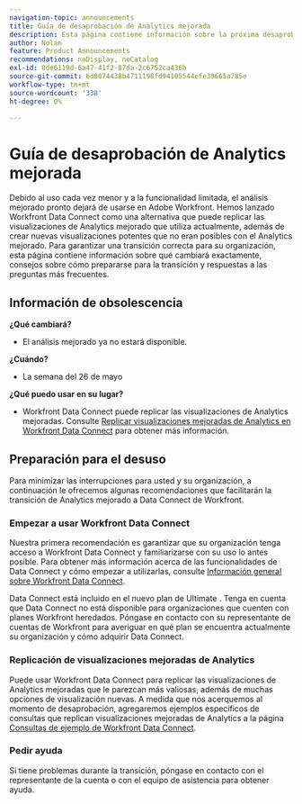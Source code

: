 ```yaml
---
navigation-topic: announcements
title: Guía de desaprobación de Analytics mejorada
description: Esta página contiene información sobre la próxima desaprobación de Enhanced Analytics.
author: Nolan
feature: Product Announcements
recommendations: noDisplay, noCatalog
exl-id: 0de6119d-6a47-41f2-87da-2c6752ca436b
source-git-commit: 6d0074438b4711198fd94105544efe39665a785e
workflow-type: tm+mt
source-wordcount: '338'
ht-degree: 0%

---
```


# Guía de desaprobación de Analytics mejorada

Debido al uso cada vez menor y a la funcionalidad limitada, el análisis mejorado pronto dejará de usarse en Adobe Workfront. Hemos lanzado Workfront Data Connect como una alternativa que puede replicar las visualizaciones de Analytics mejorado que utiliza actualmente, además de crear nuevas visualizaciones potentes que no eran posibles con el Analytics mejorado. Para garantizar una transición correcta para su organización, esta página contiene información sobre qué cambiará exactamente, consejos sobre cómo prepararse para la transición y respuestas a las preguntas más frecuentes.

## Información de obsolescencia

**¿Qué cambiará?**

* El análisis mejorado ya no estará disponible.

**¿Cuándo?**

* La semana del 26 de mayo

**¿Qué puedo usar en su lugar?**

* Workfront Data Connect puede replicar las visualizaciones de Analytics mejoradas. Consulte [Replicar visualizaciones mejoradas de Analytics en Workfront Data Connect](#replicate-enhanced-analytics-visualizations-in-workfront-data-connect) para obtener más información.

## Preparación para el desuso

Para minimizar las interrupciones para usted y su organización, a continuación le ofrecemos algunas recomendaciones que facilitarán la transición de Analytics mejorado a Data Connect de Workfront.

### Empezar a usar Workfront Data Connect

Nuestra primera recomendación es garantizar que su organización tenga acceso a Workfront Data Connect y familiarizarse con su uso lo antes posible. Para obtener más información acerca de las funcionalidades de Data Connect y cómo empezar a utilizarlas, consulte [Información general sobre Workfront Data Connect](/help/quicksilver/reports-and-dashboards/data-lake/data-lake-overview.md).

Data Connect está incluido en el nuevo plan de Ultimate <!--, and can be purchased as an add-on to the new Select and Prime plans-->. Tenga en cuenta que Data Connect no está disponible para organizaciones que cuenten con planes Workfront heredados. Póngase en contacto con su representante de cuentas de Workfront para averiguar en qué plan se encuentra actualmente su organización y cómo adquirir Data Connect.

### Replicación de visualizaciones mejoradas de Analytics

Puede usar Workfront Data Connect para replicar las visualizaciones de Analytics mejoradas que le parezcan más valiosas, además de muchas opciones de visualización nuevas. A medida que nos acerquemos al momento de desaprobación, agregaremos ejemplos específicos de consultas que replican visualizaciones mejoradas de Analytics a la página [Consultas de ejemplo de Workfront Data Connect](/help/quicksilver/reports-and-dashboards/data-lake/basic-query-examples.md).

<!--Use the queries in the articles below to create data visualizations similar to those in Enhanced Analytics:


* [KPI queries](/help/quicksilver/reports-and-dashboards/data-lake/enhanced-analytics-queries/kpi-queries.md)

Coming soon:

* Flight plan queries
* Project activities queries
* Project treemap queries
* People queries


* [Flight plan queries](/help/quicksilver/reports-and-dashboards/data-lake/enhanced-analytics-queries/flight-plan-queries.md)
* [Project activities queries](/help/quicksilver/reports-and-dashboards/data-lake/enhanced-analytics-queries/project-activity-queries.md)
* [Project treemap queries](/help/quicksilver/reports-and-dashboards/data-lake/enhanced-analytics-queries/project-tree-map-queries.md) 
* [People queries](/help/quicksilver/reports-and-dashboards/data-lake/enhanced-analytics-queries/people-queries.md)
-->

### Pedir ayuda

Si tiene problemas durante la transición, póngase en contacto con el representante de la cuenta o con el equipo de asistencia para obtener ayuda.

<!--
## FAQ

+++ Will I be able to continue using Enhanced Analytics after the deprecation?

No, it will be completely removed from the application.
+++

+++ What do I do if my organization is on a legacy Workfront plan but I want to use Data Connect?

Contact your account representative about moving to one of the new Workfront plans.
+++
-->
